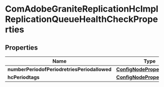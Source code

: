 
# ComAdobeGraniteReplicationHcImplReplicationQueueHealthCheckProperties

## Properties
Name | Type | Description | Notes
------------ | ------------- | ------------- | -------------
**numberPeriodofPeriodretriesPeriodallowed** | [**ConfigNodePropertyInteger**](ConfigNodePropertyInteger.md) |  |  [optional]
**hcPeriodtags** | [**ConfigNodePropertyArray**](ConfigNodePropertyArray.md) |  |  [optional]



